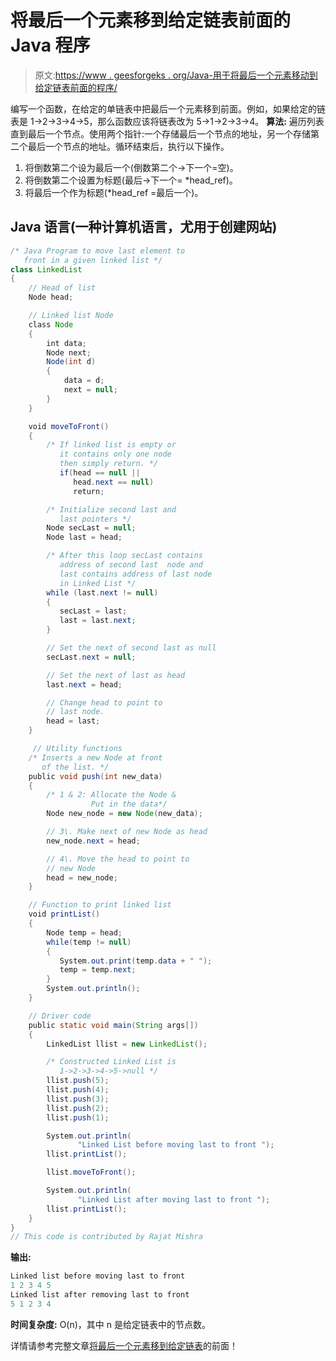 # 将最后一个元素移到给定链表前面的 Java 程序

> 原文:[https://www . geesforgeks . org/Java-用于将最后一个元素移动到给定链表前面的程序/](https://www.geeksforgeeks.org/java-program-for-moving-last-element-to-front-of-a-given-linked-list/)

编写一个函数，在给定的单链表中把最后一个元素移到前面。例如，如果给定的链表是 1->2->3->4->5，那么函数应该将链表改为 5->1->2->3->4。
**算法:**
遍历列表直到最后一个节点。使用两个指针:一个存储最后一个节点的地址，另一个存储第二个最后一个节点的地址。循环结束后，执行以下操作。

1.  将倒数第二个设为最后一个(倒数第二个->下一个=空)。
2.  将倒数第二个设置为标题(最后->下一个= *head_ref)。
3.  将最后一个作为标题(*head_ref =最后一个)。

## Java 语言(一种计算机语言，尤用于创建网站)

```java
/* Java Program to move last element to 
   front in a given linked list */
class LinkedList
{
    // Head of list
    Node head;  

    // Linked list Node
    class Node
    {
        int data;
        Node next;
        Node(int d) 
        {
            data = d; 
            next = null; 
        }
    }

    void moveToFront()
    {
        /* If linked list is empty or 
           it contains only one node 
           then simply return. */
           if(head == null || 
              head.next == null) 
              return;

        /* Initialize second last and 
           last pointers */
        Node secLast = null;
        Node last = head;

        /* After this loop secLast contains 
           address of second last  node and 
           last contains address of last node 
           in Linked List */
        while (last.next != null)  
        {
           secLast = last;
           last = last.next; 
        }

        // Set the next of second last as null 
        secLast.next = null;

        // Set the next of last as head 
        last.next = head;

        // Change head to point to 
        // last node. 
        head = last;
    }              

     // Utility functions 
    /* Inserts a new Node at front 
       of the list. */
    public void push(int new_data)
    {
        /* 1 & 2: Allocate the Node &
                  Put in the data*/
        Node new_node = new Node(new_data);

        // 3\. Make next of new Node as head 
        new_node.next = head;

        // 4\. Move the head to point to 
        // new Node 
        head = new_node;
    }

    // Function to print linked list 
    void printList()
    {
        Node temp = head;
        while(temp != null)
        {
           System.out.print(temp.data + " ");
           temp = temp.next;
        }  
        System.out.println();
    }

    // Driver code
    public static void main(String args[])
    {
        LinkedList llist = new LinkedList();

        /* Constructed Linked List is 
           1->2->3->4->5->null */
        llist.push(5);
        llist.push(4);
        llist.push(3);
        llist.push(2);
        llist.push(1);

        System.out.println(
               "Linked List before moving last to front ");
        llist.printList();

        llist.moveToFront();

        System.out.println(
               "Linked List after moving last to front ");
        llist.printList();
    }
} 
// This code is contributed by Rajat Mishra 
```

**输出:**

```java
Linked list before moving last to front 
1 2 3 4 5 
Linked list after removing last to front 
5 1 2 3 4
```

**时间复杂度:** O(n)，其中 n 是给定链表中的节点数。

详情请参考完整文章[将最后一个元素移到给定链表](https://www.geeksforgeeks.org/move-last-element-to-front-of-a-given-linked-list/)的前面！